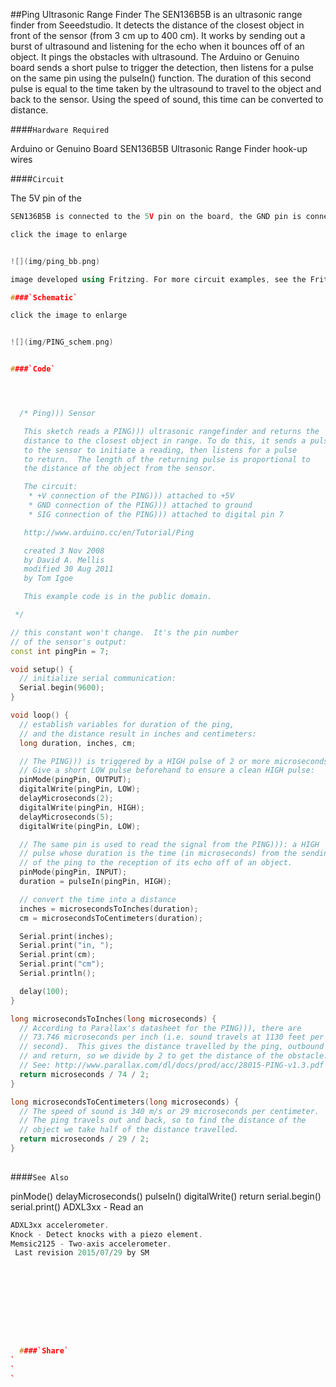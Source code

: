 ##Ping Ultrasonic Range Finder
The SEN136B5B is an ultrasonic range finder from Seeedstudio.  It detects the distance of the closest object in front of the sensor (from 3 cm up to 400 cm).  It works by sending out a burst of ultrasound and listening for the echo when it bounces off of an object. It pings the obstacles with ultrasound. The Arduino or Genuino board sends a short pulse to trigger the detection, then listens for a pulse on the same pin using the pulseIn() function.  The duration of this second pulse is equal to the time taken by the ultrasound to travel to the object and back to the sensor.  Using the speed of sound, this time can be converted to distance.

####`Hardware Required`


Arduino or Genuino Board
SEN136B5B Ultrasonic Range Finder
hook-up wires

####`Circuit`


The 5V pin of the 
```c++
SEN136B5B is connected to the 5V pin on the board, the GND pin is connected to the GND pin, and the SIG (signal) pin is connected to digital pin 7 on the board.

click the image to enlarge


![](img/ping_bb.png)

image developed using Fritzing. For more circuit examples, see the Fritzing project page 

####`Schematic`

click the image to enlarge


![](img/PING_schem.png)


####`Code`




  /* Ping))) Sensor

   This sketch reads a PING))) ultrasonic rangefinder and returns the
   distance to the closest object in range. To do this, it sends a pulse
   to the sensor to initiate a reading, then listens for a pulse
   to return.  The length of the returning pulse is proportional to
   the distance of the object from the sensor.

   The circuit:
    * +V connection of the PING))) attached to +5V
    * GND connection of the PING))) attached to ground
    * SIG connection of the PING))) attached to digital pin 7

   http://www.arduino.cc/en/Tutorial/Ping

   created 3 Nov 2008
   by David A. Mellis
   modified 30 Aug 2011
   by Tom Igoe

   This example code is in the public domain.

 */

// this constant won't change.  It's the pin number
// of the sensor's output:
const int pingPin = 7;

void setup() {
  // initialize serial communication:
  Serial.begin(9600);
}

void loop() {
  // establish variables for duration of the ping,
  // and the distance result in inches and centimeters:
  long duration, inches, cm;

  // The PING))) is triggered by a HIGH pulse of 2 or more microseconds.
  // Give a short LOW pulse beforehand to ensure a clean HIGH pulse:
  pinMode(pingPin, OUTPUT);
  digitalWrite(pingPin, LOW);
  delayMicroseconds(2);
  digitalWrite(pingPin, HIGH);
  delayMicroseconds(5);
  digitalWrite(pingPin, LOW);

  // The same pin is used to read the signal from the PING))): a HIGH
  // pulse whose duration is the time (in microseconds) from the sending
  // of the ping to the reception of its echo off of an object.
  pinMode(pingPin, INPUT);
  duration = pulseIn(pingPin, HIGH);

  // convert the time into a distance
  inches = microsecondsToInches(duration);
  cm = microsecondsToCentimeters(duration);

  Serial.print(inches);
  Serial.print("in, ");
  Serial.print(cm);
  Serial.print("cm");
  Serial.println();

  delay(100);
}

long microsecondsToInches(long microseconds) {
  // According to Parallax's datasheet for the PING))), there are
  // 73.746 microseconds per inch (i.e. sound travels at 1130 feet per
  // second).  This gives the distance travelled by the ping, outbound
  // and return, so we divide by 2 to get the distance of the obstacle.
  // See: http://www.parallax.com/dl/docs/prod/acc/28015-PING-v1.3.pdf
  return microseconds / 74 / 2;
}

long microsecondsToCentimeters(long microseconds) {
  // The speed of sound is 340 m/s or 29 microseconds per centimeter.
  // The ping travels out and back, so to find the distance of the
  // object we take half of the distance travelled.
  return microseconds / 29 / 2;
}
  
```





####`See Also`

pinMode() 
delayMicroseconds() 
pulseIn() 
digitalWrite() 
return
serial.begin() 
serial.print() 
ADXL3xx - Read an 
```c++
ADXL3xx accelerometer.
Knock - Detect knocks with a piezo element.
Memsic2125 - Two-axis accelerometer.
 Last revision 2015/07/29 by SM 




				
				




  ####`Share`
`
`
`
